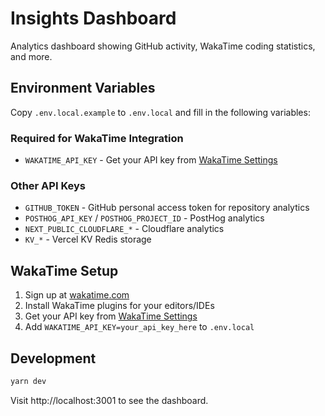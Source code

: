 # Insights Dashboard

Analytics dashboard showing GitHub activity, WakaTime coding statistics, and more.

## Environment Variables

Copy `.env.local.example` to `.env.local` and fill in the following variables:

### Required for WakaTime Integration

- `WAKATIME_API_KEY` - Get your API key from [WakaTime Settings](https://wakatime.com/api-key)

### Other API Keys

- `GITHUB_TOKEN` - GitHub personal access token for repository analytics
- `POSTHOG_API_KEY` / `POSTHOG_PROJECT_ID` - PostHog analytics
- `NEXT_PUBLIC_CLOUDFLARE_*` - Cloudflare analytics
- `KV_*` - Vercel KV Redis storage

## WakaTime Setup

1. Sign up at [wakatime.com](https://wakatime.com)
2. Install WakaTime plugins for your editors/IDEs
3. Get your API key from [WakaTime Settings](https://wakatime.com/api-key)
4. Add `WAKATIME_API_KEY=your_api_key_here` to `.env.local`

## Development

```bash
yarn dev
```

Visit http://localhost:3001 to see the dashboard.
